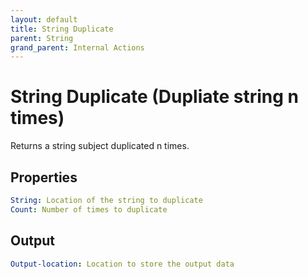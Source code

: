 ```yaml
---
layout: default
title: String Duplicate
parent: String
grand_parent: Internal Actions
---
```

# String Duplicate (Dupliate string n times)
Returns a string subject duplicated n times.

## Properties
```yaml
String: Location of the string to duplicate
Count: Number of times to duplicate
```

## Output
```yaml
Output-location: Location to store the output data
```
